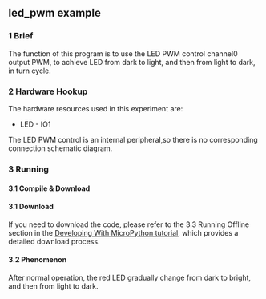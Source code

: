 ## led_pwm example

### 1 Brief

The function of this program is to use the LED PWM control  channel0 output PWM, to achieve LED from dark to light, and then from light to dark, in turn cycle.

### 2 Hardware Hookup

The hardware resources used in this experiment are:

- LED - IO1

The LED PWM control is an internal peripheral,so there is no corresponding connection schematic diagram.

### 3 Running

#### 3.1 Compile & Download

#### 3.1 Download

If you need to download the code, please refer to the 3.3 Running Offline section in the [Developing With MicroPython tutorial](../../../../1_docs/Developing_With_MicroPython.md), which provides a detailed download process.

#### 3.2 Phenomenon

After normal operation, the red LED gradually change from dark to bright, and then from light to dark.

